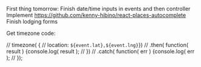 First thing tomorrow:
Finish date/time inputs in events and then controller
Implement https://github.com/kenny-hibino/react-places-autocomplete
Finish lodging forms


Get timezone code:

// timezone( {
// location: `${event.lat},${event.lng}`})
// .then( function( result ) {console.log( result );
// })
// .catch( function( err ) {console.log( err );
// });
